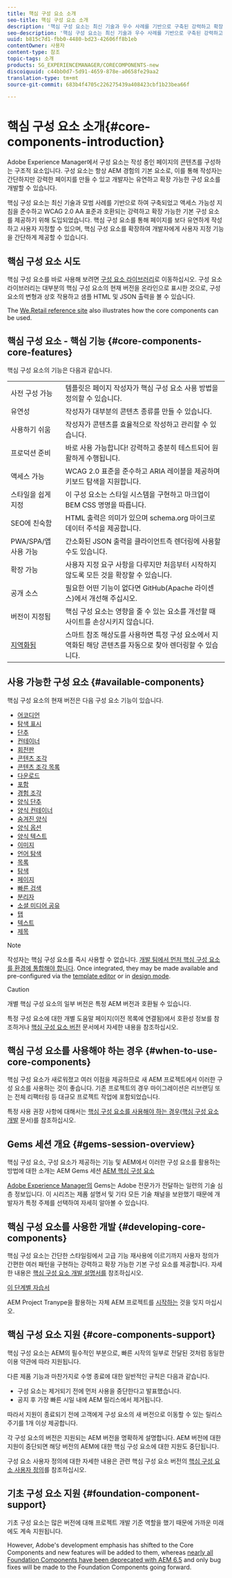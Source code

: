 ```yaml
---
title: 핵심 구성 요소 소개
seo-title: 핵심 구성 요소 소개
description: '핵심 구성 요소는 최신 기술과 우수 사례를 기반으로 구축된 강력하고 확장 가능한 기본 구성 요소를 제공하기 위해 도입되었습니다. '
seo-description: '핵심 구성 요소는 최신 기술과 우수 사례를 기반으로 구축된 강력하고 확장 가능한 기본 구성 요소를 제공하기 위해 도입되었습니다. '
uuid: b815c7d1-fbb0-4480-bd23-42606ff8b1eb
contentOwner: 사용자
content-type: 참조
topic-tags: 소개
products: SG_EXPERIENCEMANAGER/CORECOMPONENTS-new
discoiquuid: c44bb0d7-5d91-4659-878e-a0658fe29aa2
translation-type: tm+mt
source-git-commit: 683b4f4705c226275439a408423cbf1b23bea66f

---
```



# 핵심 구성 요소 소개{#core-components-introduction}

Adobe Experience Manager에서 구성 요소는 작성 중인 페이지의 콘텐츠를 구성하는 구조적 요소입니다. 구성 요소는 항상 AEM 경험의 기본 요소로, 이를 통해 작성자는 간단하지만 강력한 페이지를 만들 수 있고 개발자는 유연하고 확장 가능한 구성 요소를 개발할 수 있습니다.

핵심 구성 요소는 최신 기술과 모범 사례를 기반으로 하여 구축되었고 액세스 가능성 지침을 준수하고 WCAG 2.0 AA 표준과 호환되는 강력하고 확장 가능한 기본 구성 요소를 제공하기 위해 도입되었습니다. 핵심 구성 요소를 통해 페이지를 보다 유연하게 작성하고 사용자 지정할 수 있으며, 핵심 구성 요소를 확장하여 개발자에게 사용자 지정 기능을 간단하게 제공할 수 있습니다.

## 핵심 구성 요소 시도

핵심 구성 요소를 바로 사용해 보려면 [구성 요소 라이브러리](http://opensource.adobe.com/aem-core-wcm-components/library.html)로 이동하십시오. 구성 요소 라이브러리는 대부분의 핵심 구성 요소의 현재 버전을 온라인으로 표시한 것으로, 구성 요소의 변형과 상호 작용하고 샘플 HTML 및 JSON 출력을 볼 수 있습니다.

The [We.Retail reference site](https://helpx.adobe.com/experience-manager/6-4/sites/developing/using/we-retail.html) also illustrates how the core components can be used.

## 핵심 구성 요소 - 핵심 기능 {#core-components-core-features}

핵심 구성 요소의 기능은 다음과 같습니다.

|  |  |
|--- |--- |
| 사전 구성 가능 | 템플릿은 페이지 작성자가 핵심 구성 요소 사용 방법을 정의할 수 있습니다. |
| 유연성 | 작성자가 대부분의 콘텐츠 종류를 만들 수 있습니다. |
| 사용하기 쉬움 | 작성자가 콘텐츠를 효율적으로 작성하고 관리할 수 있습니다. |
| 프로덕션 준비 | 바로 사용 가능합니다! 강력하고 충분히 테스트되어 원활하게 수행됩니다. |
| 액세스 가능 | WCAG 2.0 표준을 준수하고 ARIA 레이블을 제공하며 키보드 탐색을 지원합니다. |
| 스타일을 쉽게 지정 | 이 구성 요소는 스타일 시스템을 구현하고 마크업이 BEM CSS 명명을 따릅니다. |
| SEO에 친숙함 | HTML 출력은 의미가 있으며 schema.org 마이크로 데이터 주석을 제공합니다. |
| PWA/SPA/앱 사용 가능 | 간소화된 JSON 출력을 클라이언트측 렌더링에 사용할 수도 있습니다. |
| 확장 가능 | 사용자 지정 요구 사항을 다루지만 처음부터 시작하지 않도록 모든 것을 확장할 수 있습니다. |
| 공개 소스 | 필요한 어떤 기능이 없다면 GitHub(Apache 라이센스)에서 개선해 주십시오. |
| 버전이 지정됨 | 핵심 구성 요소는 영향을 줄 수 있는 요소를 개선할 때 사이트를 손상시키지 않습니다. |
| [지역화됨](localization.md) | 스마트 참조 해상도를 사용하면 특정 구성 요소에서 지역화된 해당 콘텐츠를 자동으로 찾아 렌더링할 수 있습니다. |

## 사용 가능한 구성 요소 {#available-components}

핵심 구성 요소의 현재 버전은 다음 구성 요소 기능이 있습니다.

* [어코디언](accordion.md)
* [탐색 표시](breadcrumb.md)
* [단추](button.md)
* [컨테이너](container.md)
* [회전판](carousel.md)
* [콘텐츠 조각](content-fragment-component.md)
* [콘텐츠 조각 목록](content-fragment-list.md)
* [다운로드](download.md)
* [포함](embed.md)
* [경험 조각](experience-fragment.md)
* [양식 단추](form-button.md)
* [양식 컨테이너](form-container.md)
* [숨겨진 양식](form-hidden.md)
* [양식 옵션](form-options.md)
* [양식 텍스트](form-text.md)
* [이미지](image.md)
* [언어 탐색](language-navigation.md)
* [목록](list.md)
* [탐색](navigation.md)
* [페이지](page.md)
* [빠른 검색](quick-search.md)
* [분리자](separator.md)
* [소셜 미디어 공유](sharing.md)
* [탭](tabs.md)
* [텍스트](text.md)
* [제목](title.md)

>[!NOTE]
>
>작성자는 핵심 구성 요소를 즉시 사용할 수 없습니다. [개발 팀에서 먼저 핵심 구성 요소를 환경에 통합해야 합니다](using.md). Once integrated, they may be made available and pre-configured via the [template editor](https://helpx.adobe.com/experience-manager/6-5/sites/authoring/using/templates.html) or in [design mode](https://helpx.adobe.com/experience-manager/6-5/sites/authoring/using/default-components-designmode.html).

>[!CAUTION]
>
>개별 핵심 구성 요소의 일부 버전은 특정 AEM 버전과 호환될 수 있습니다.
>
>특정 구성 요소에 대한 개별 도움말 페이지(이전 목록에 연결됨)에서 호환성 정보를 참조하거나 [핵심 구성 요소 버전](versions.md) 문서에서 자세한 내용을 참조하십시오.

## 핵심 구성 요소를 사용해야 하는 경우 {#when-to-use-core-components}

핵심 구성 요소가 새로워졌고 여러 이점을 제공하므로 새 AEM 프로젝트에서 이러한 구성 요소를 사용하는 것이 좋습니다. 기존 프로젝트의 경우 마이그레이션은 리브랜딩 또는 전체 리팩터링 등 대규모 프로젝트 작업에 포함되었습니다.

특정 사용 권장 사항에 대해서는 [핵심 구성 요소를 사용해야 하는 경우](developing.md)([핵심 구성 요소 개발](developing.md) 문서)를 참조하십시오.

## Gems 세션 개요 {#gems-session-overview}

핵심 구성 요소, 구성 요소가 제공하는 기능 및 AEM에서 이러한 구성 요소를 활용하는 방법에 대한 소개는 AEM Gems 세션 [AEM 핵심 구성 요소](https://helpx.adobe.com/experience-manager/kt/eseminars/gems/AEM-Core-Components.html)

[Adobe Experience Manager의](https://helpx.adobe.com/experience-manager/kt/eseminars/gems/aem-index.html) Gems는 Adobe 전문가가 전달하는 일련의 기술 심층 정보입니다. 이 시리즈는 제품 설명서 및 기타 모든 기술 채널을 보완했기 때문에 개발자가 특정 주제를 선택하여 자세히 알아볼 수 있습니다.

## 핵심 구성 요소를 사용한 개발 {#developing-core-components}

핵심 구성 요소는 간단한 스타일링에서 고급 기능 재사용에 이르기까지 사용자 정의가 간편한 여러 패턴을 구현하는 강력하고 확장 가능한 기본 구성 요소를 제공합니다. 자세한 내용은 [핵심 구성 요소 개발 설명서를](developing.md) 참조하십시오.

[이 단계별 자습서](https://helpx.adobe.com/experience-manager/6-5/sites/developing/using/getting-started.html)

AEM Project Tranype을 활용하는 자체 AEM 프로젝트를 [시작하는](overview.md) 것을 잊지 마십시오.

## 핵심 구성 요소 지원 {#core-components-support}

핵심 구성 요소는 AEM의 필수적인 부분으로, 빠른 시작의 일부로 전달된 것처럼 동일한 이용 약관에 따라 지원됩니다.

다른 제품 기능과 마찬가지로 수명 종료에 대한 일반적인 규칙은 다음과 같습니다.

* 구성 요소는 제거되기 전에 먼저 사용을 중단한다고 발표했습니다.
* 공지 후 가장 빠른 시일 내에 AEM 릴리스에서 제거됩니다.

따라서 지원이 종료되기 전에 고객에게 구성 요소의 새 버전으로 이동할 수 있는 릴리스 주기를 1개 이상 제공합니다.

각 구성 요소의 버전은 지원되는 AEM 버전을 명확하게 설명합니다. AEM 버전에 대한 지원이 중단되면 해당 버전의 AEM에 대한 핵심 구성 요소에 대한 지원도 중단됩니다.

구성 요소 사용자 정의에 대한 자세한 내용은 관련 핵심 구성 요소 버전의 [핵심 구성 요소 사용자 정의](customizing.md)를 참조하십시오.

## 기초 구성 요소 지원 {#foundation-component-support}

기초 구성 요소는 많은 버전에 대해 프로젝트 개발 기준 역할을 했기 때문에 가까운 미래에도 계속 지원됩니다.

However, Adobe's development emphasis has shifted to the Core Components and new features will be added to them, whereas [nearly all Foundation Components have been deprecated with AEM 6.5](https://helpx.adobe.com/experience-manager/6-5/sites/authoring/using/default-components-foundation.html) and only bug fixes will be made to the Foundation Components going forward.
